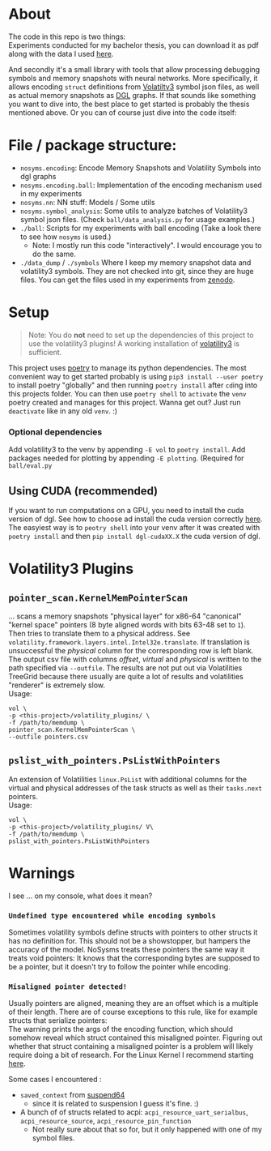# About
The code in this repo is two things:  
Experiments conducted for my bachelor thesis, you can download it as pdf along with the data I used 
[here](https://zenodo.org/record/4977244).

And secondly it's a small library with tools that allow processing debugging symbols and memory snapshots with neural 
networks. More specifically, it allows encoding `struct` definitions from 
[Volatilty3](https://github.com/volatilityfoundation/volatility3) symbol json files, as well as actual memory snapshots 
as [DGL](dgl.ai) graphs. 
If that sounds like something you want to dive into, the best place to get started is probably the thesis mentioned 
above. Or you can of course just dive into the code itself:


# File / package structure:
- `nosyms.encoding`: Encode Memory Snapshots and Volatility Symbols into dgl graphs
- `nosyms.encoding.ball`: Implementation of the encoding mechanism used in my experiments
- `nosyms.nn`: NN stuff: Models / Some utils
- `nosyms.symbol_analysis`: Some utils to analyze batches of Volatility3 symbol json files.
  (Check `ball/data_analysis.py` for usage examples.)
- `./ball`: Scripts for my experiments with ball encoding (Take a look there to see how `nosyms` is used.) 
  - Note: I mostly run this code "interactively". I would encourage you to do the same.
- `./data_dump` / `./symbols` Where I keep my memory snapshot data and volatility3 symbols. 
  They are not checked into git, since they are huge files. You can get the files used in my experiments from 
  [zenodo](https://zenodo.org/record/4977244).
  
# Setup
> Note: You do **not** need to set up the dependencies of this project to use the volatility3 plugins! A working
installation of [volatility3](https://github.com/volatilityfoundation/volatility3) is sufficient.

This project uses [poetry](https://python-poetry.org/docs/) to manage its python dependencies. The most convenient way 
to get started probably is using `pip3 install --user poetry` to install poetry "globally" and then running
`poetry install` after `cd`ing into this projects folder. You can then use `poetry shell` to `activate` the `venv`
poetry created and manages for this project. Wanna get out? Just run `deactivate` like in any old `venv`. :)

### Optional dependencies
Add volatility3 to the venv by appending `-E vol` to `poetry install`.
Add packages needed for plotting by appending `-E plotting`. (Required for `ball/eval.py` 

## Using CUDA (recommended)
If you want to run computations on a GPU, you need to install the cuda version of dgl. See how to choose ad install 
the cuda version correctly [here](https://www.dgl.ai/pages/start.html).
The easyiest way is to `peotry shell` into your venv after it was created with `poetry install` and then 
`pip install dgl-cudaXX.X`  the cuda version of dgl.

# Volatility3 Plugins
## `pointer_scan.KernelMemPointerScan` 
... scans a memory snapshots "physical layer" for x86-64 "canonical" "kernel space" pointers (8 byte aligned words with
bits 63-48 set to `1`). Then tries to translate them to a physical address. See 
`volatility.framework.layers.intel.Intel32e.translate`. If translation is unsuccessful the _physical_ column for the 
corresponding row is left blank. The output csv file with columns _offset_, _virtual_ and _physical_ is written to the 
path specified via `--outfile`. The results are not put out via Volatilities TreeGrid because there usually are quite a 
lot of results and volatilities "renderer" is extremely slow.  
Usage:
```shell
vol \
-p <this-project>/volatility_plugins/ \
-f /path/to/memdump \
pointer_scan.KernelMemPointerScan \
--outfile pointers.csv 
```

## `pslist_with_pointers.PsListWithPointers`
An extension of Volatilities `linux.PsList` with additional columns for the virtual and physical addresses of the task 
structs as well as their `tasks.next` pointers.  
Usage:
```shell
vol \
-p <this-project>/volatility_plugins/ V\
-f /path/to/memdump \
pslist_with_pointers.PsListWithPointers
```
# Warnings

I see ... on my console, what does it mean?

### `Undefined type encountered while encoding symbols` 

Sometimes volatility symbols define structs with pointers to other structs it has no definition for. This should not
be a showstopper, but hampers the accuracy of the model. NoSysms treats these pointers the same way it treats void
pointers: It knows that the corresponding bytes are supposed to be a pointer, but it doesn't try to follow the pointer
while encoding.

### `Misaligned pointer detected!`
Usually pointers are aligned, meaning they are an offset which is a multiple of their length.
There are of course exceptions to this rule, like for example structs that serialize pointers:  
The warning prints the args of the encoding function, which should somehow reveal which struct contained this
misaligned pointer. Figuring out whether that struct containing a misaligned pointer is a problem will likely require
doing a bit of research. For the Linux Kernel I recommend starting 
[here](https://elixir.bootlin.com/linux/latest/source).

Some cases I encountered : 
- `saved_context` from [suspend64](https://github.com/torvalds/linux/blob/614124bea77e452aa6df7a8714e8bc820b489922/arch/x86/include/asm/suspend_64.h#L21)
  - since it is related to suspension I guess it's fine. :)
- A bunch of of structs related to acpi: `acpi_resource_uart_serialbus`, `acpi_resource_source`, 
  `acpi_resource_pin_function`
  - Not really sure about that so for, but it only happened with one of my symbol files.

